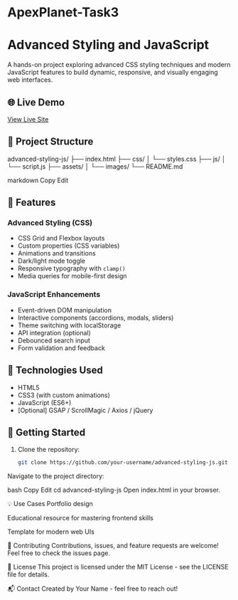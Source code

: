 # ApexPlanet-Task3
# Advanced Styling and JavaScript

A hands-on project exploring advanced CSS styling techniques and modern JavaScript features to build dynamic, responsive, and visually engaging web interfaces.

## 🌐 Live Demo

[View Live Site](https://your-live-site-url.com)

## 📁 Project Structure

advanced-styling-js/
├── index.html
├── css/
│ └── styles.css
├── js/
│ └── script.js
├── assets/
│ └── images/
└── README.md

markdown
Copy
Edit

## 🎯 Features

### Advanced Styling (CSS)
- CSS Grid and Flexbox layouts
- Custom properties (CSS variables)
- Animations and transitions
- Dark/light mode toggle
- Responsive typography with `clamp()`
- Media queries for mobile-first design

### JavaScript Enhancements
- Event-driven DOM manipulation
- Interactive components (accordions, modals, sliders)
- Theme switching with localStorage
- API integration (optional)
- Debounced search input
- Form validation and feedback

## 🔧 Technologies Used

- HTML5
- CSS3 (with custom animations)
- JavaScript (ES6+)
- [Optional] GSAP / ScrollMagic / Axios / jQuery

## 🚀 Getting Started

1. Clone the repository:
   ```bash
   git clone https://github.com/your-username/advanced-styling-js.git
Navigate to the project directory:

bash
Copy
Edit
cd advanced-styling-js
Open index.html in your browser.

💡 Use Cases
Portfolio design

Educational resource for mastering frontend skills

Template for modern web UIs

🤝 Contributing
Contributions, issues, and feature requests are welcome!
Feel free to check the issues page.

📄 License
This project is licensed under the MIT License - see the LICENSE file for details.

📬 Contact
Created by Your Name - feel free to reach out!



